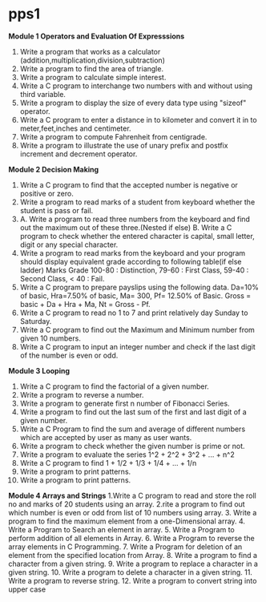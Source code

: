 # pps1
<b>Module 1 Operators and Evaluation Of Expresssions</b>
1. Write a program that works as a calculator (addition,multiplication,division,subtraction)
2. Write a program to find the area of triangle.
3. Write a program to calculate simple interest.
4. Write a C program to interchange two numbers with and without using third variable.
5. Write a program to display the size of every data type using "sizeof" operator.
6. Write a C program to enter a distance in to kilometer and convert it in to meter,feet,inches and centimeter.
7. Write a program to compute Fahrenheit from centigrade.
8. Write a program to illustrate the use of unary prefix and postfix increment and decrement operator.

<b>Module 2 Decision Making</b>
1. Write a C program to find that the accepted number is negative or positive or zero.
2. Write a program to read marks of a student from keyboard whether the student is pass or fail.
3. A. Write a program to read three numbers from the keyboard and find out the    maximum out of these three.(Nested if else)
   B. Write a C program to check whether the entered character is capital, small letter, digit or any special character.
4. Write a program to read marks from the keyboard and your program should display equivalent grade according to following table(if else ladder)
  Marks       Grade
  100-80   :   Distinction,
  79-60    :  First Class,
  59-40    :   Second Class,
  < 40     :  Fail.
5. Write a C  program to prepare payslips using the following data. Da=10% of basic, Hra=7.50% of basic, Ma= 300, Pf= 12.50% of Basic. Gross = basic + Da + Hra + Ma, Nt = Gross - Pf.
6. Write a C program to read no 1 to 7 and print relatively day Sunday to Saturday.
7. Write a C program to find out the Maximum and Minimum number from given 10 numbers.
8. Write a C program to input an integer number and check if the last digit of the number is even or odd.

<b>Module 3 Looping</b>
1. Write a C program to find the factorial of a given number.
2. Write a program to reverse a number.
3. Write a program to generate first n number of Fibonacci Series.
4. Write a program to find out the last sum of the first and last digit of a given number.
5. Write a C Program to find the sum and average of different numbers which are accepted by user as many as user wants.
6. Write a program to check whether the given number is prime or not.
7. Write a program to evaluate the series 1^2 + 2^2 + 3^2 + ... + n^2
8. Write a C program to find 1 + 1/2 + 1/3 + 1/4 + ... + 1/n
9. Write a program to print patterns.
10. Write a program to print patterns.

<b>Module 4 Arrays and Strings</b>
1.Write a C program to read and store the roll no and marks of 20 students using an array. 
2.rite a program to find out which number is even or odd from list of 10 numbers using array.
3. Write a program to find the maximum element from a one-Dimensional array.
4. Write a Program to Search an element in array.
5. Write a Program to perform addition of all elements in Array.
6. Write a Program to reverse the array elements in C Programming.
7. Write a Program for deletion of an element from the specified location from Array.
8. Write a program to find a character from a given string.
9. Write a program to replace a character in a given string.
10. Write a program to delete a character in a given string.
11. Write a program to reverse string.
12. Write a program to convert string into upper case
